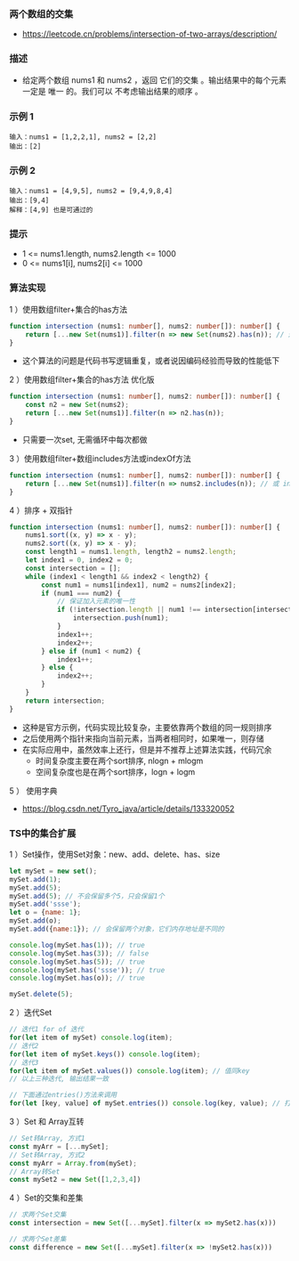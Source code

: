 ### 两个数组的交集

- https://leetcode.cn/problems/intersection-of-two-arrays/description/

### 描述

- 给定两个数组 nums1 和 nums2 ，返回 它们的交集 。输出结果中的每个元素一定是 唯一 的。我们可以 不考虑输出结果的顺序 。

### 示例 1

```
输入：nums1 = [1,2,2,1], nums2 = [2,2]
输出：[2]
```

### 示例 2

```
输入：nums1 = [4,9,5], nums2 = [9,4,9,8,4]
输出：[9,4]
解释：[4,9] 也是可通过的
```

### 提示

- 1 <= nums1.length, nums2.length <= 1000
- 0 <= nums1[i], nums2[i] <= 1000

### 算法实现

1 ）使用数组filter+集合的has方法

```ts
function intersection (nums1: number[], nums2: number[]): number[] {
    return [...new Set(nums1)].filter(n => new Set(nums2).has(n)); // 这里filter内部函数每次都会new Set, 不合适
}
```

- 这个算法的问题是代码书写逻辑重复，或者说因编码经验而导致的性能低下

2 ）使用数组filter+集合的has方法 优化版

```ts
function intersection (nums1: number[], nums2: number[]): number[] {
    const n2 = new Set(nums2);
    return [...new Set(nums1)].filter(n => n2.has(n));
}
```

- 只需要一次set, 无需循环中每次都做

3 ）使用数组filter+数组includes方法或indexOf方法

```ts
function intersection (nums1: number[], nums2: number[]): number[] {
    return [...new Set(nums1)].filter(n => nums2.includes(n)); // 或 indexOf 来处理: nums2.indexOf(n) > -1
}
```

4 ）排序 + 双指针

```ts
function intersection (nums1: number[], nums2: number[]): number[] {
    nums1.sort((x, y) => x - y);
    nums2.sort((x, y) => x - y);
    const length1 = nums1.length, length2 = nums2.length;
    let index1 = 0, index2 = 0;
    const intersection = [];
    while (index1 < length1 && index2 < length2) {
        const num1 = nums1[index1], num2 = nums2[index2];
        if (num1 === num2) {
            // 保证加入元素的唯一性
            if (!intersection.length || num1 !== intersection[intersection.length - 1]) {
                intersection.push(num1);
            }
            index1++;
            index2++;
        } else if (num1 < num2) {
            index1++;
        } else {
            index2++;
        }
    }
    return intersection;
}
```

- 这种是官方示例，代码实现比较复杂，主要依靠两个数组的同一规则排序
- 之后使用两个指针来指向当前元素，当两者相同时，如果唯一，则存储
- 在实际应用中，虽然效率上还行，但是并不推荐上述算法实践，代码冗余
  * 时间复杂度主要在两个sort排序, nlogn + mlogm
  * 空间复杂度也是在两个sort排序，logn + logm

5 ） 使用字典

- https://blog.csdn.net/Tyro_java/article/details/133320052

### TS中的集合扩展

1 ）Set操作，使用Set对象：new、add、delete、has、size

```js
let mySet = new set();
mySet.add(1);
mySet.add(5);
mySet.add(5); // 不会保留多个5，只会保留1个
mySet.add('ssse');
let o = {name: 1};
mySet.add(o);
mySet.add({name:1}); // 会保留两个对象，它们内存地址是不同的

console.log(mySet.has(1)); // true
console.log(mySet.has(3)); // false
console.log(mySet.has(5)); // true
console.log(mySet.has('ssse')); // true
console.log(mySet.has(o)); // true

mySet.delete(5);
```

2 ）迭代Set

```ts
// 迭代1 for of 迭代
for(let item of mySet) console.log(item);
// 迭代2
for(let item of mySet.keys()) console.log(item);
// 迭代3
for(let item of mySet.values()) console.log(item); // 值同key
// 以上三种迭代, 输出结果一致

// 下面通过entries()方法来调用
for(let [key, value] of mySet.entries()) console.log(key, value); // 打印key和value果然完全一样
```

3 ）Set 和 Array互转

```ts
// Set转Array, 方式1
const myArr = [...mySet];
// Set转Array, 方式2
const myArr = Array.from(mySet);
// Array转Set
const mySet2 = new Set([1,2,3,4])
```

4 ）Set的交集和差集

```ts
// 求两个Set交集
const intersection = new Set([...mySet].filter(x => mySet2.has(x)))

// 求两个Set差集
const difference = new Set([...mySet].filter(x => !mySet2.has(x)))
```